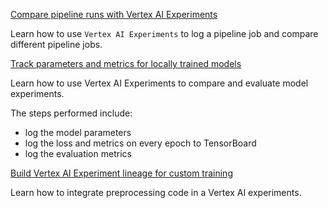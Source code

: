 
[Compare pipeline runs with Vertex AI Experiments](https://github.com/GoogleCloudPlatform/vertex-ai-samples/blob/main/notebooks/official/experiments/comparing_pipeline_runs.ipynb)

Learn how to use `Vertex AI Experiments` to log a pipeline job and compare different pipeline jobs.



[Track parameters and metrics for locally trained models](https://github.com/GoogleCloudPlatform/vertex-ai-samples/blob/main/notebooks/official/experiments/comparing_local_trained_models.ipynb)

Learn how to use Vertex AI Experiments to compare and evaluate model experiments.

The steps performed include:

- log the model parameters
- log the loss and metrics on every epoch to TensorBoard
- log the evaluation metrics


[Build Vertex AI Experiment lineage for custom training](https://github.com/GoogleCloudPlatform/vertex-ai-samples/blob/main/notebooks/official/experiments/build_model_experimentation_lineage_with_prebuild_code.ipynb)

Learn how to integrate preprocessing code in a Vertex AI experiments.


